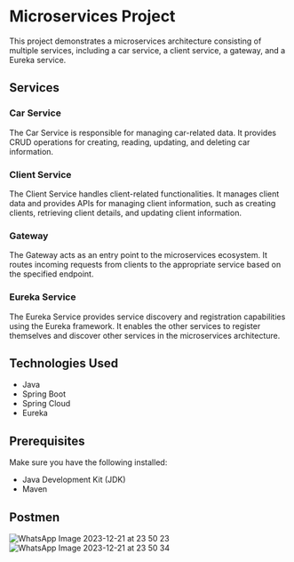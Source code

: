 # Microservices Project

This project demonstrates a microservices architecture consisting of multiple services, including a car service, a client service, a gateway, and a Eureka service.

## Services

### Car Service

The Car Service is responsible for managing car-related data. It provides CRUD operations for creating, reading, updating, and deleting car information.

### Client Service

The Client Service handles client-related functionalities. It manages client data and provides APIs for managing client information, such as creating clients, retrieving client details, and updating client information.

### Gateway

The Gateway acts as an entry point to the microservices ecosystem. It routes incoming requests from clients to the appropriate service based on the specified endpoint.

### Eureka Service

The Eureka Service provides service discovery and registration capabilities using the Eureka framework. It enables the other services to register themselves and discover other services in the microservices architecture.

## Technologies Used

- Java
- Spring Boot
- Spring Cloud
- Eureka

## Prerequisites

Make sure you have the following installed:

- Java Development Kit (JDK)
- Maven
## Postmen
![WhatsApp Image 2023-12-21 at 23 50 23](https://github.com/Saad-Elbahi/Microservice-BNBR/assets/96077799/5c7014af-deab-4510-8c51-41e4d6b3c3ef)
![WhatsApp Image 2023-12-21 at 23 50 34](https://github.com/Saad-Elbahi/Microservice-BNBR/assets/96077799/8fbb394f-c939-450b-9592-6ad9b1557d0c)
